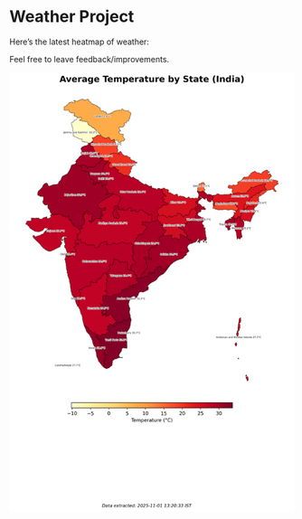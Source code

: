 # Weather Project

Here’s the latest heatmap of weather:

Feel free to leave feedback/improvements.

![India Heatmap](docs/assets/india_heatmap.png?v=05BBCB)
